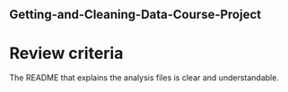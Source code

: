 ## Getting-and-Cleaning-Data-Course-Project
# Review criteria
The README that explains the analysis files is clear and understandable.
